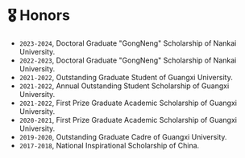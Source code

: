 # 🎖 Honors
- ``2023-2024``, Doctoral Graduate "GongNeng" Scholarship of Nankai University.
- ``2022-2023``, Doctoral Graduate "GongNeng" Scholarship of Nankai University.
- ``2021-2022``, Outstanding Graduate Student of Guangxi University.
- ``2021-2022``, Annual Outstanding Student Scholarship of Guangxi University.
- ``2021-2022``, First Prize Graduate Academic Scholarship of Guangxi University.
- ``2020-2021``, First Prize Graduate Academic Scholarship of Guangxi University.
- ``2019-2020``, Outstanding Graduate Cadre of Guangxi University.
- ``2017-2018``, National Inspirational Scholarship of China.
